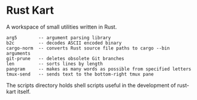 # Rust Kart

A workspace of small utilities written in Rust.

    arg5        -- argument parsing library
    b2c         -- decodes ASCII encoded binary
    cargo-norm  -- converts Rust source file paths to cargo --bin arguments
    git-prune   -- deletes obsolete Git branches
    len         -- sorts lines by length
    pangram     -- makes as many words as possible from specified letters
    tmux-send   -- sends text to the bottom-right tmux pane

The scripts directory holds shell scripts useful in the development of
rust-kart itself.
